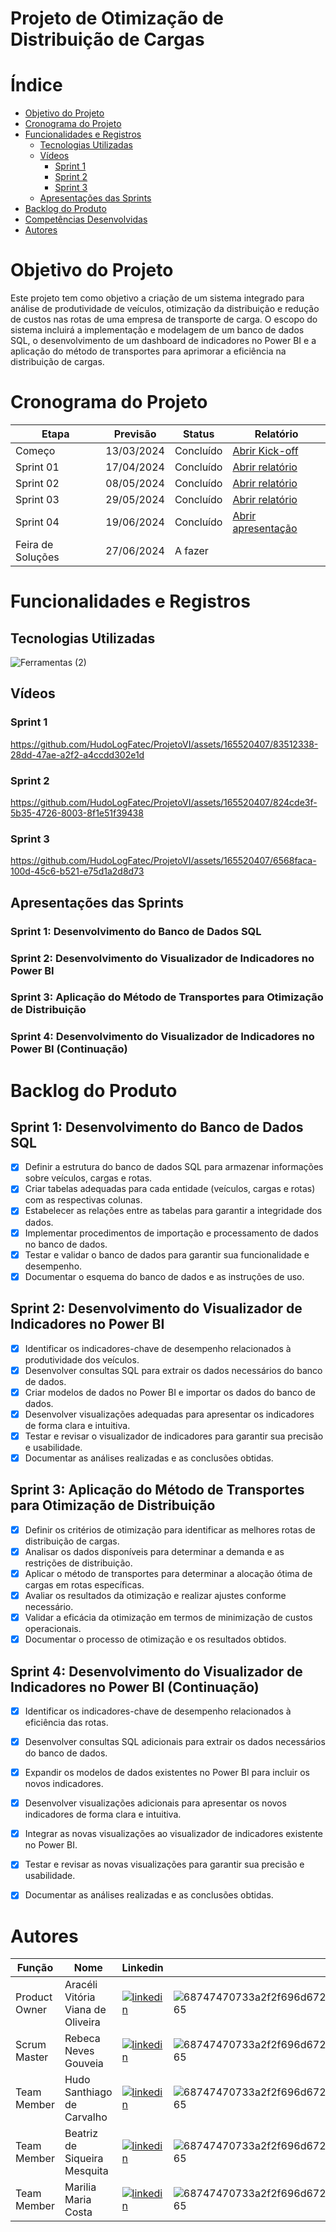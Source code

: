 # Projeto de Otimização de Distribuição de Cargas

# Índice

- [Objetivo do Projeto](#objetivo-do-projeto)
- [Cronograma do Projeto](#Cronograma-do-Projeto)
- [Funcionalidades e Registros](#funcionalidades-e-registros)
  - [Tecnologias Utilizadas](#Tecnologias-Utilizadas)
  - [Vídeos](#vídeos)
    - [Sprint 1](#sprint-1)
    - [Sprint 2](#sprint-2)
    - [Sprint 3](#sprint-3)
  - [Apresentações das Sprints](#apresentações-das-sprints)
- [Backlog do Produto](#backlog-do-produto)
- [Competências Desenvolvidas](#competências-desenvolvidas)
- [Autores](#Autores)


# Objetivo do Projeto
Este projeto tem como objetivo a criação de um sistema integrado para análise de produtividade de veículos, otimização da distribuição e redução de custos nas rotas de uma empresa de transporte de carga. O escopo do sistema incluirá a implementação e modelagem de um banco de dados SQL, o desenvolvimento de um dashboard de indicadores no Power BI e a aplicação do método de transportes para aprimorar a eficiência na distribuição de cargas.

  # Cronograma do Projeto

| Etapa            | Previsão      | Status       | Relatório     |
|------------------|---------------|--------------|---------------|
| Começo           | 13/03/2024    | Concluído    | [Abrir Kick-off](https://github.com/HudoLogFatec/ProjetoVI/files/15069772/Kick-off.API.6.pdf)
| Sprint 01        | 17/04/2024    | Concluído    | [Abrir relatório](https://github.com/HudoLogFatec/ProjetoVI/files/15069693/Relatorio.Sprint.-.1.pdf)
| Sprint 02        | 08/05/2024    | Concluído    | [Abrir relatório](https://github.com/HudoLogFatec/ProjetoVI/files/15377915/Relatorio.Sprint.-.2.pdf)            
| Sprint 03        | 29/05/2024    | Concluído    | [Abrir relatório](https://github.com/HudoLogFatec/ProjetoVI/files/15484952/Relatorio.Sprint.-.3.pdf)
| Sprint 04        | 19/06/2024    | Concluído    | [Abrir apresentação](https://github.com/user-attachments/files/15906550/Apresentacao_Feira_Solucoes.pdf)|
| Feira de Soluções| 27/06/2024    | A fazer      |               |


# Funcionalidades e Registros

## Tecnologias Utilizadas
![Ferramentas (2)](https://github.com/HudoLogFatec/ProjetoVI/assets/165520407/b3a5ab28-9bb3-4ea1-9524-17db7c017573)



 ## Vídeos
 ### Sprint 1

https://github.com/HudoLogFatec/ProjetoVI/assets/165520407/83512338-28dd-47ae-a2f2-a4ccdd302e1d

 ### Sprint 2

https://github.com/HudoLogFatec/ProjetoVI/assets/165520407/824cde3f-5b35-4726-8003-8f1e51f39438

 ### Sprint 3
 
 https://github.com/HudoLogFatec/ProjetoVI/assets/165520407/6568faca-100d-45c6-b521-e75d1a2d8d73







 ## Apresentações das Sprints
  ### Sprint 1: Desenvolvimento do Banco de Dados SQL
  ### Sprint 2: Desenvolvimento do Visualizador de Indicadores no Power BI
  ### Sprint 3: Aplicação do Método de Transportes para Otimização de Distribuição
  ### Sprint 4: Desenvolvimento do Visualizador de Indicadores no Power BI (Continuação)


 # Backlog do Produto

## Sprint 1: Desenvolvimento do Banco de Dados SQL
- [x] Definir a estrutura do banco de dados SQL para armazenar informações sobre veículos, cargas e rotas.
- [x] Criar tabelas adequadas para cada entidade (veículos, cargas e rotas) com as respectivas colunas.
- [x] Estabelecer as relações entre as tabelas para garantir a integridade dos dados.
- [x] Implementar procedimentos de importação e processamento de dados no banco de dados.
- [x] Testar e validar o banco de dados para garantir sua funcionalidade e desempenho.
- [x] Documentar o esquema do banco de dados e as instruções de uso.

## Sprint 2: Desenvolvimento do Visualizador de Indicadores no Power BI
- [X] Identificar os indicadores-chave de desempenho relacionados à produtividade dos veículos.
- [X] Desenvolver consultas SQL para extrair os dados necessários do banco de dados.
- [X] Criar modelos de dados no Power BI e importar os dados do banco de dados.
- [X] Desenvolver visualizações adequadas para apresentar os indicadores de forma clara e intuitiva.
- [X] Testar e revisar o visualizador de indicadores para garantir sua precisão e usabilidade.
- [X] Documentar as análises realizadas e as conclusões obtidas.

## Sprint 3: Aplicação do Método de Transportes para Otimização de Distribuição
- [X] Definir os critérios de otimização para identificar as melhores rotas de distribuição de cargas.
- [X] Analisar os dados disponíveis para determinar a demanda e as restrições de distribuição.
- [X] Aplicar o método de transportes para determinar a alocação ótima de cargas em rotas específicas.
- [X] Avaliar os resultados da otimização e realizar ajustes conforme necessário.
- [X] Validar a eficácia da otimização em termos de minimização de custos operacionais.
- [X] Documentar o processo de otimização e os resultados obtidos.

## Sprint 4: Desenvolvimento do Visualizador de Indicadores no Power BI (Continuação)
- [x] Identificar os indicadores-chave de desempenho relacionados à eficiência das rotas.
- [x] Desenvolver consultas SQL adicionais para extrair os dados necessários do banco de dados.
- [x] Expandir os modelos de dados existentes no Power BI para incluir os novos indicadores.
- [x] Desenvolver visualizações adicionais para apresentar os novos indicadores de forma clara e intuitiva.
- [x] Integrar as novas visualizações ao visualizador de indicadores existente no Power BI.
- [x] Testar e revisar as novas visualizações para garantir sua precisão e usabilidade.
- [x] Documentar as análises realizadas e as conclusões obtidas.



# Autores

| Função                    |Nome                                  | Linkedin                                                                       | GitHub       |
|---------------------------|--------------------------------------|-----------------------------------------------------------------|--------------|
|Product Owner              | Aracéli Vitória Viana de Oliveira    | [![linkedin](https://github.com/HudoLogFatec/ProjetoVI/assets/165520407/1989cf25-a838-4230-8797-2a14ede04df5)](linkedin.com/in/arac%C3%A9li-oliveira-1b1b12211)     | ![68747470733a2f2f696d672e736869656c64732e696f2f62616467652f4769744875622d3131313231373f7374796c653d666c61742d737175617265266c6f676f3d676974687562266c6f676f436f6c6f723d7768697465](https://github.com/HudoLogFatec/ProjetoVI/assets/165520407/734f5ca7-197d-4d30-9cf3-a294194ee060)|
|Scrum Master               | Rebeca Neves Gouveia                 | [![linkedin](https://github.com/HudoLogFatec/ProjetoVI/assets/165520407/9d148621-2bf7-4a25-9a73-9b0f7d13e9e0)](linkedin.com/in/rebecaneves-logistica?trk=contact-)  | ![68747470733a2f2f696d672e736869656c64732e696f2f62616467652f4769744875622d3131313231373f7374796c653d666c61742d737175617265266c6f676f3d676974687562266c6f676f436f6c6f723d7768697465](https://github.com/HudoLogFatec/ProjetoVI/assets/165520407/23c0cca9-e630-4615-a475-d24030114116)|
|Team Member                | Hudo Santhiago de Carvalho           | [![linkedin](https://github.com/HudoLogFatec/ProjetoVI/assets/165520407/5ae72aa1-5a71-400e-b573-dcea036aa1de)](linkedin.com/in/hudocarvalho)                        | ![68747470733a2f2f696d672e736869656c64732e696f2f62616467652f4769744875622d3131313231373f7374796c653d666c61742d737175617265266c6f676f3d676974687562266c6f676f436f6c6f723d7768697465](https://github.com/HudoLogFatec/ProjetoVI/assets/165520407/bdc27e54-0076-43f0-93d3-67480f407134)|
|Team Member                | Beatriz de Siqueira Mesquita         | [![linkedin](https://github.com/HudoLogFatec/ProjetoVI/assets/165520407/0ec3fed2-d6eb-4985-a308-abdb01513b76)](linkedin.com/in/beatriz-mesquita-899689241)          | ![68747470733a2f2f696d672e736869656c64732e696f2f62616467652f4769744875622d3131313231373f7374796c653d666c61742d737175617265266c6f676f3d676974687562266c6f676f436f6c6f723d7768697465](https://github.com/HudoLogFatec/ProjetoVI/assets/165520407/c9a68e8e-e15a-45eb-b55d-0a2ed7d121af)|
|Team Member                | Marilia Maria Costa                  | [![linkedin](https://github.com/HudoLogFatec/ProjetoVI/assets/165520407/06bb2577-a56c-4241-9235-d6c0d0a92a68)](linkedin.com/in/marilia-costa-b02191204)             | ![68747470733a2f2f696d672e736869656c64732e696f2f62616467652f4769744875622d3131313231373f7374796c653d666c61742d737175617265266c6f676f3d676974687562266c6f676f436f6c6f723d7768697465](https://github.com/HudoLogFatec/ProjetoVI/assets/165520407/b8e455bc-12cf-4192-ae51-ad79c4a77812) |
